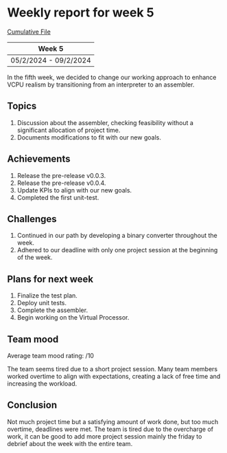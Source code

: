 # Weekly report for week 5
[Cumulative File](cumulative.md)

| Week 5 |
| --- |
| 05/2/2024 - 09/2/2024 |

In the fifth week, we decided to change our working approach to enhance VCPU realism by transitioning from an interpreter to an assembler.

## Topics

1. Discussion about the assembler, checking feasibility without a significant allocation of project time.
2. Documents modifications to fit with our new goals.

## Achievements

1. Release the pre-release v0.0.3.
2. Release the pre-release v0.0.4.
3. Update KPIs to align with our new goals.
4. Completed the first unit-test.

## Challenges

1. Continued in our path by developing a binary converter throughout the week.
2. Adhered to our deadline with only one project session at the beginning of the week.

## Plans for next week

1. Finalize the test plan.
2. Deploy unit tests.
3. Complete the assembler.
4. Begin working on the Virtual Processor.

## Team mood

Average team mood rating: /10

The team seems tired due to a short project session. Many team members worked overtime to align with expectations, creating a lack of free time and increasing the workload.

## Conclusion

Not much project time but a satisfying amount of work done, but too much overtime, deadlines were met.
The team is tired due to the overcharge of work, it can be good to add more project session mainly the friday to debrief about the week with the entire team.